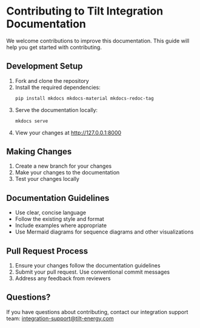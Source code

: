 # Contributing to Tilt Integration Documentation

We welcome contributions to improve this documentation. This guide will help you get started with contributing.

## Development Setup

1. Fork and clone the repository
2. Install the required dependencies:
   ```bash
   pip install mkdocs mkdocs-material mkdocs-redoc-tag
   ```
3. Serve the documentation locally:
   ```bash
   mkdocs serve
   ```
4. View your changes at http://127.0.0.1:8000

## Making Changes

1. Create a new branch for your changes
2. Make your changes to the documentation
3. Test your changes locally

## Documentation Guidelines

- Use clear, concise language
- Follow the existing style and format
- Include examples where appropriate
- Use Mermaid diagrams for sequence diagrams and other visualizations

## Pull Request Process

1. Ensure your changes follow the documentation guidelines
2. Submit your pull request. Use conventional commit messages
4. Address any feedback from reviewers

## Questions?

If you have questions about contributing, contact our integration support team: [integration-support@tilt-energy.com](mailto:integration-support@tilt-energy.com)